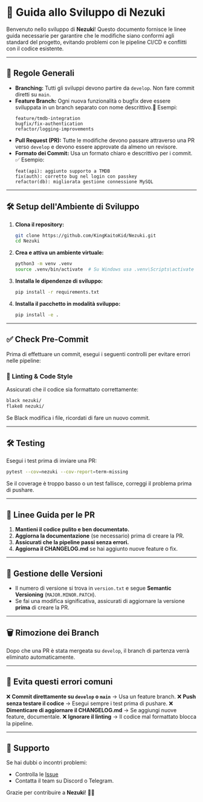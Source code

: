 # 🚀 Guida allo Sviluppo di Nezuki

Benvenuto nello sviluppo di **Nezuki**! Questo documento fornisce le linee guida necessarie per garantire che le modifiche siano conformi agli standard del progetto, evitando problemi con le pipeline CI/CD e conflitti con il codice esistente.

---

## 📌 **Regole Generali**

- **Branching:** Tutti gli sviluppi devono partire da `develop`. Non fare commit diretti su `main`.
- **Feature Branch:** Ogni nuova funzionalità o bugfix deve essere sviluppata in un branch separato con nome descrittivo.🔹 Esempi:
  ```
  feature/tmdb-integration
  bugfix/fix-authentication
  refactor/logging-improvements
  ```
- **Pull Request (PR):** Tutte le modifiche devono passare attraverso una PR verso `develop` e devono essere approvate da almeno un revisore.
- **Formato dei Commit:** Usa un formato chiaro e descrittivo per i commit.
  ✅ Esempio:
  ```
  feat(api): aggiunto supporto a TMDB
  fix(auth): corretto bug nel login con passkey
  refactor(db): migliorata gestione connessione MySQL
  ```

---

## 🛠 **Setup dell'Ambiente di Sviluppo**

1. **Clona il repository:**

   ```sh
   git clone https://github.com/KingKaitoKid/Nezuki.git
   cd Nezuki
   ```
2. **Crea e attiva un ambiente virtuale:**

   ```sh
   python3 -m venv .venv
   source .venv/bin/activate  # Su Windows usa .venv\Scripts\activate
   ```
3. **Installa le dipendenze di sviluppo:**

   ```sh
   pip install -r requirements.txt
   ```
4. **Installa il pacchetto in modalità sviluppo:**

   ```sh
   pip install -e .
   ```

---

## ✅ **Check Pre-Commit**

Prima di effettuare un commit, esegui i seguenti controlli per evitare errori nelle pipeline:

### 🔹 **Linting & Code Style**

Assicurati che il codice sia formattato correttamente:

```sh
black nezuki/
flake8 nezuki/
```

Se Black modifica i file, ricordati di fare un nuovo commit.

---

## 🛠 **Testing**

Esegui i test prima di inviare una PR:

```sh
pytest --cov=nezuki --cov-report=term-missing
```

Se il coverage è troppo basso o un test fallisce, correggi il problema prima di pushare.

---

## 🚀 **Linee Guida per le PR**

1. **Mantieni il codice pulito e ben documentato.**
2. **Aggiorna la documentazione** (se necessario) prima di creare la PR.
3. **Assicurati che la pipeline passi senza errori.**
4. **Aggiorna il CHANGELOG.md** se hai aggiunto nuove feature o fix.

---

## 🔄 **Gestione delle Versioni**

- Il numero di versione si trova in `version.txt` e segue **Semantic Versioning** (`MAJOR.MINOR.PATCH`).
- Se fai una modifica significativa, assicurati di aggiornare la versione **prima** di creare la PR.

---

## 🗑 **Rimozione dei Branch**

Dopo che una PR è stata mergeata su `develop`, il branch di partenza verrà eliminato automaticamente.

---

## 🚨 **Evita questi errori comuni**

❌ **Commit direttamente su `develop` o `main`** → Usa un feature branch.
❌ **Push senza testare il codice** → Esegui sempre i test prima di pushare.
❌ **Dimenticare di aggiornare il CHANGELOG.md** → Se aggiungi nuove feature, documentale.
❌ **Ignorare il linting** → Il codice mal formattato blocca la pipeline.

---

## 💚 **Supporto**

Se hai dubbi o incontri problemi:

- Controlla le [Issue](https://github.com/KingKaitoKid/Nezuki/issues)
- Contatta il team su Discord o Telegram.

Grazie per contribuire a **Nezuki**! 🎉🔥
